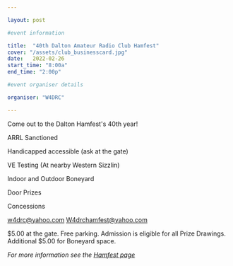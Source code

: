 ```yaml
---

layout: post

#event information

title:  "40th Dalton Amateur Radio Club Hamfest"
cover: "/assets/club_businesscard.jpg"
date:   2022-02-26
start_time: "8:00a"
end_time: "2:00p"

#event organiser details

organiser: "W4DRC"

---
```


Come out to the Dalton Hamfest's 40th year!

ARRL Sanctioned

Handicapped accessible (ask at the gate)

VE Testing (At nearby Western Sizzlin)

Indoor and Outdoor Boneyard

Door Prizes

Concessions

w4drc@yahoo.com
W4drchamfest@yahoo.com

$5.00 at the gate.  Free parking.  Admission is eligible for all Prize Drawings.  Additional $5.00 for Boneyard space.

 *For more information see the [Hamfest page](/hamfest/)*
